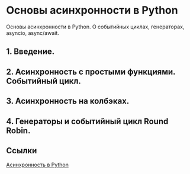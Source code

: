 # Основы асинхронности в Python
Основы асинхронности в Python. О событийных циклах, генераторах, asyncio, async/await.
## 1. Введение.
## 2. Асинхронность с простыми функциями. Событийный цикл.
## 3. Асинхронность на колбэках.
## 4. Генераторы и событийный цикл Round Robin.
## Ссылки
[Асинхронность в Python](https://www.youtube.com/playlist?list=PLlWXhlUMyooawilqK4lPXRvxtbYiw34S8)